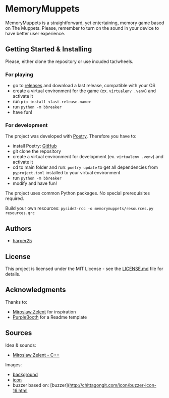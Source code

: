 # MemoryMuppets

MemoryMuppets is a straightforward, yet entertaining, memory game based on The Muppets.
Please, remember to turn on the sound in your device to have better user experience.

## Getting Started & Installing

Please, either clone the repository or use incuded tar/wheels.

### For playing

* go to [releases](https://github.com/harper25/BBreaker/releases) and download a last release, compatible with your OS
* create a virtual environment for the game (ex. `virtualenv .venv`) and activate it
* run `pip install <last-release-name>`
* run `python -m bbreaker`
* have fun!

### For development

The project was developed with [Poetry](https://poetry.eustace.io/). Therefore you have to:

* install Poetry: [GitHub](https://github.com/sdispater/poetry)
* git clone the repository
* create a virtual environment for development (ex. `virtualenv .venv`) and activate it
* cd to main folder and run: `poetry update` to get all dependencies from `pyproject.toml` installed to your virtual environment
* run `python -m bbreaker`
* modify and have fun!

The project uses common Python packages. No special prerequisites required.

Build your own resources:
`pyside2-rcc -o memorymuppets/resources.py resources.qrc`

## Authors

* [harper25](https://github.com/harper25)

## License

This project is licensed under the MIT License - see the [LICENSE.md](LICENSE.md) file for details.

## Acknowledgments

Thanks to:

* [Miroslaw Zelent](https://miroslawzelent.pl/) for inspiration
* [PurpleBooth](https://gist.github.com/PurpleBooth/109311bb0361f32d87a2) for a Readme template

## Sources

Idea & sounds:
* [Miroslaw Zelent - C++](https://miroslawzelent.pl/kurs-obiektowy-c++/dzwieki-wav-mp3-wlasna-gra/)

Images:
* [background](https://www.ravelry.com/patterns/library/yip-yips-crochet/slideshow?fullscreen=1&start=80427358)
* [icon](https://www.google.com/imgres?imgurl=http%3A%2F%2Fwdmpi-0.vo.llnwd.net%2Fd1%2FthemuppetsDatastore%2Fresponsivesite%2Fimages%2Ficons-avatars%2Fanimal-icon-125x125.jpg&imgrefurl=http%3A%2F%2Fwdmpi-0.vo.llnwd.net%2Fd1%2FthemuppetsDatastore%2Fresponsivesite%2Fdownloads.html&docid=p8O7kJPYb7XhPM&tbnid=1d1-vVRZhzp5AM%3A&vet=12ahUKEwiP7MeM7priAhUDEVAKHRZvC3c4yAEQMygSMBJ6BAgBEBM..i&w=125&h=125&bih=946&biw=1920&q=icon%20muppet&ved=2ahUKEwiP7MeM7priAhUDEVAKHRZvC3c4yAEQMygSMBJ6BAgBEBM&iact=mrc&uact=8#h=125&imgdii=1d1-vVRZhzp5AM:&vet=12ahUKEwiP7MeM7priAhUDEVAKHRZvC3c4yAEQMygSMBJ6BAgBEBM..i&w=125)
* buzzer based on: [buzzer](http://chittagongit.com/icon/buzzer-icon-16.html
